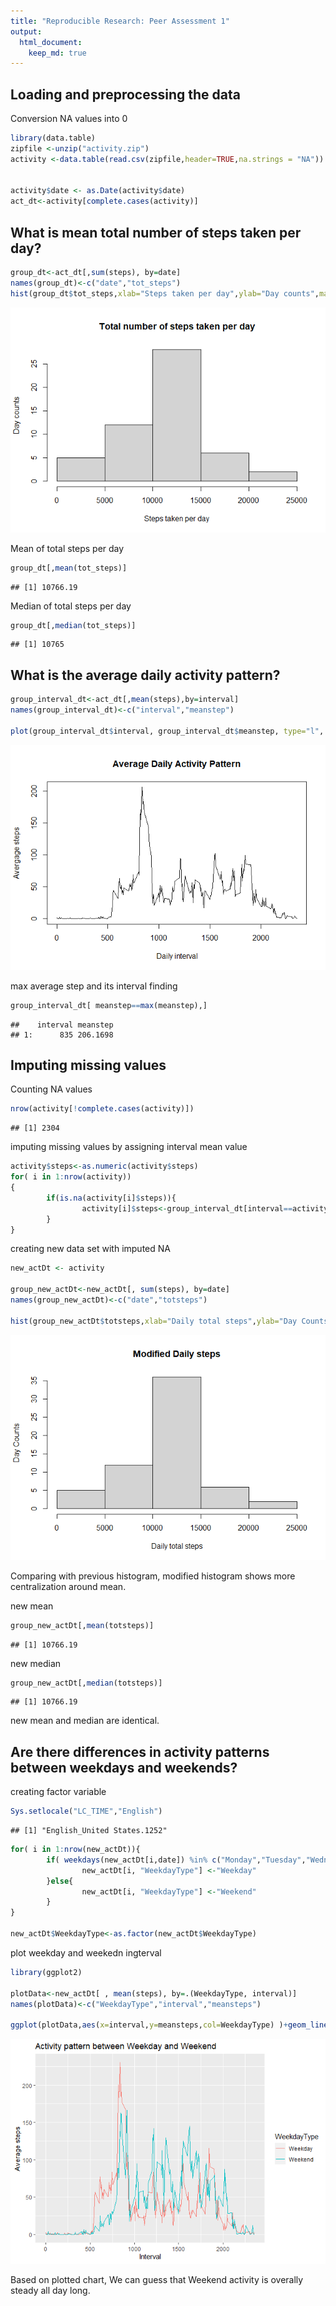 ```yaml
---
title: "Reproducible Research: Peer Assessment 1"
output: 
  html_document:
    keep_md: true
---
```



## Loading and preprocessing the data

Conversion NA values into 0


```r
library(data.table)
zipfile <-unzip("activity.zip")
activity <-data.table(read.csv(zipfile,header=TRUE,na.strings = "NA"))

 
activity$date <- as.Date(activity$date)
act_dt<-activity[complete.cases(activity)]
```

## What is mean total number of steps taken per day?


```r
group_dt<-act_dt[,sum(steps), by=date]
names(group_dt)<-c("date","tot_steps")
hist(group_dt$tot_steps,xlab="Steps taken per day",ylab="Day counts",main="Total number of steps taken per day")
```

![](PA1_template_files/figure-html/unnamed-chunk-2-1.png)<!-- -->

Mean of total steps per day

```r
group_dt[,mean(tot_steps)]
```

```
## [1] 10766.19
```

Median of total steps per day

```r
group_dt[,median(tot_steps)]
```

```
## [1] 10765
```
## What is the average daily activity pattern?


```r
group_interval_dt<-act_dt[,mean(steps),by=interval]
names(group_interval_dt)<-c("interval","meanstep")

plot(group_interval_dt$interval, group_interval_dt$meanstep, type="l", xlab="Daily interval", ylab="Avergage steps", main="Average Daily Activity Pattern")
```

![](PA1_template_files/figure-html/unnamed-chunk-5-1.png)<!-- -->

max average step and its interval finding


```r
group_interval_dt[ meanstep==max(meanstep),]
```

```
##    interval meanstep
## 1:      835 206.1698
```
## Imputing missing values

Counting NA values

```r
nrow(activity[!complete.cases(activity)])
```

```
## [1] 2304
```

imputing missing values by assigning interval mean value

```r
activity$steps<-as.numeric(activity$steps)
for( i in 1:nrow(activity))
{
        if(is.na(activity[i]$steps)){
                activity[i]$steps<-group_interval_dt[interval==activity[i]$interval,meanstep]
        }
}
```

creating new data set with imputed NA

```r
new_actDt <- activity

group_new_actDt<-new_actDt[, sum(steps), by=date]
names(group_new_actDt)<-c("date","totsteps")

hist(group_new_actDt$totsteps,xlab="Daily total steps",ylab="Day Counts",main="Modified Daily steps")
```

![](PA1_template_files/figure-html/unnamed-chunk-9-1.png)<!-- -->

Comparing with previous histogram, modified histogram shows more centralization around mean.

new mean

```r
group_new_actDt[,mean(totsteps)]
```

```
## [1] 10766.19
```
new median

```r
group_new_actDt[,median(totsteps)]
```

```
## [1] 10766.19
```
new mean and median are identical.

## Are there differences in activity patterns between weekdays and weekends?

creating factor variable

```r
Sys.setlocale("LC_TIME","English")
```

```
## [1] "English_United States.1252"
```

```r
for( i in 1:nrow(new_actDt)){
        if( weekdays(new_actDt[i,date]) %in% c("Monday","Tuesday","Wednesday","Thursday","Friday")){
                new_actDt[i, "WeekdayType"] <-"Weekday"
        }else{
                new_actDt[i, "WeekdayType"] <-"Weekend"
        }
}
  
new_actDt$WeekdayType<-as.factor(new_actDt$WeekdayType) 
```

plot weekday and weekedn ingterval

```r
library(ggplot2)

plotData<-new_actDt[ , mean(steps), by=.(WeekdayType, interval)]
names(plotData)<-c("WeekdayType","interval","meansteps")

ggplot(plotData,aes(x=interval,y=meansteps,col=WeekdayType) )+geom_line()+ggtitle("Activity pattern between Weekday and Weekend")+xlab("Interval")+ylab("Average steps") 
```

![](PA1_template_files/figure-html/unnamed-chunk-13-1.png)<!-- -->

Based on plotted chart, We can guess that Weekend activity is overally steady all day long. 
